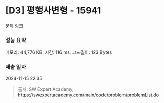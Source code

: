 # [D3] 평행사변형 - 15941 

[문제 링크](https://swexpertacademy.com/main/code/problem/problemDetail.do?contestProbId=AYVgOZEKOpcDFAQK) 

### 성능 요약

메모리: 44,776 KB, 시간: 116 ms, 코드길이: 123 Bytes

### 제출 일자

2024-11-15 22:35



> 출처: SW Expert Academy, https://swexpertacademy.com/main/code/problem/problemList.do
